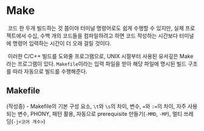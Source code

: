 # Make

&nbsp;코드 한 두개 빌드하는 것 쯤이야 터미널 명령어로도 쉽게 수행할 수 있지만, 실제 프로젝트에서 수십, 수백 개의 코드들을 컴파일하려고 하면 코드 작성하는 시간보다 터미널에 명령어 입력하는 시간이 더 오래 걸릴 것이다.


&nbsp;이러한 C/C++ 빌드를 도와줄 프로그램으로, UNIX 시절부터 사용된 유서깊은 Make라는 프로그램이 있다. `Makefile`이라는 입력 파일을 받아 해당 파일에 명시된 빌드 구조를 따라 자동으로 빌드를 수행해준다.


## Makefile


(작성중) - Makefile의 기본 구성 요소, `\t`와 `\s`의 차이, 변수, `=`와 `:=`의 차이, 자주 사용되는 변수, PHONY, 패턴 활용, 자동으로 prerequisite 만들기(`-MMD`, `-MP`), 멀티 쓰레딩(`-j<코어 개수>`)
